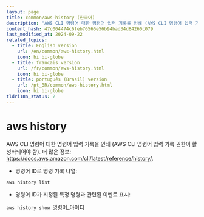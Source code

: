 ```yaml
---
layout: page
title: common/aws-history (한국어)
description: "AWS CLI 명령어 대한 명령어 입력 기록을 인쇄 (AWS CLI 명령어 입력 기록 권한이 활성화되어야 함)."
content_hash: 47c004474c6feb76566e56b94bad34d84260c079
last_modified_at: 2024-09-22
related_topics:
  - title: English version
    url: /en/common/aws-history.html
    icon: bi bi-globe
  - title: français version
    url: /fr/common/aws-history.html
    icon: bi bi-globe
  - title: português (Brasil) version
    url: /pt_BR/common/aws-history.html
    icon: bi bi-globe
tldri18n_status: 2
---
```

# aws history

AWS CLI 명령어 대한 명령어 입력 기록을 인쇄 (AWS CLI 명령어 입력 기록 권한이 활성화되어야 함).
더 많은 정보: <https://docs.aws.amazon.com/cli/latest/reference/history/>.

- 명령어 ID로 명령 기록 나열:

`aws history list`

- 명령어 ID가 지정된 특정 명령과 관련된 이벤트 표시:

`aws history show `<span class="tldr-var badge badge-pill bg-dark-lm bg-white-dm text-white-lm text-dark-dm font-weight-bold">명령어_아이디</span>
